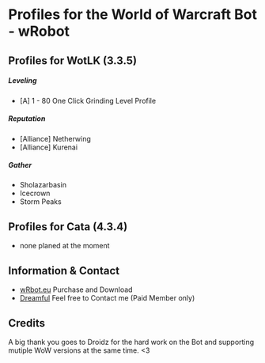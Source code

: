 # Profiles for the World of Warcraft Bot - wRobot

## Profiles for WotLK (3.3.5)

##### Leveling
 * [A] 1 - 80 One Click Grinding Level Profile

##### Reputation
 * [Alliance] Netherwing
 * [Alliance] Kurenai

##### Gather
 * Sholazarbasin
 * Icecrown
 * Storm Peaks
 
## Profiles for Cata (4.3.4)
 * none planed at the moment


## Information & Contact

 * [wRbot.eu](http://wrobot.eu) Purchase and Download
 * [Dreamful](http://wrobot.eu/profile/28878-dreamful/) Feel free to Contact me (Paid Member only)

## Credits

A big thank you goes to Droidz for the hard work on the Bot and supporting mutiple WoW versions at the same time. <3 
